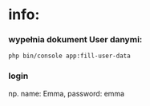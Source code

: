 # info:

### wypełnia dokument User danymi:
    php bin/console app:fill-user-data

### login 
   np.
     name: Emma, password: emma
